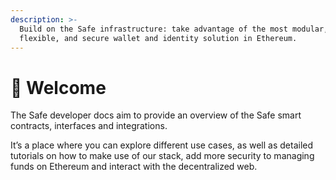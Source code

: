 ```yaml
---
description: >-
  Build on the Safe infrastructure: take advantage of the most modular,
  flexible, and secure wallet and identity solution in Ethereum.
---
```


# 👋 Welcome

The Safe developer docs aim to provide an overview of the Safe smart contracts, interfaces and integrations.

It’s a place where you can explore different use cases, as well as detailed tutorials on how to make use of our stack, add more security to managing funds on Ethereum and interact with the decentralized web.
